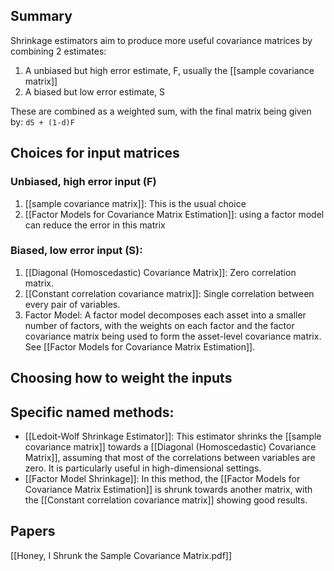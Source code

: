 ## Summary

Shrinkage estimators aim to produce more useful covariance matrices by combining 2 estimates:
1. A unbiased but high error estimate, F, usually the [[sample covariance matrix]]
2. A biased but low error estimate, S

These are combined as a weighted sum, with the final matrix being given by:
`dS + (1-d)F`

## Choices for input matrices 

### Unbiased, high error input (F)
1. [[sample covariance matrix]]: This is the usual choice
2. [[Factor Models for Covariance Matrix Estimation]]: using a factor model can reduce the error in this matrix

### Biased, low error input (S):
1. [[Diagonal (Homoscedastic) Covariance Matrix]]: Zero correlation matrix.
2. [[Constant correlation covariance matrix]]: Single correlation between every pair of variables.
3. Factor Model: A factor model decomposes each asset into a smaller number of factors, with the weights on each factor and the factor covariance matrix being used to form the asset-level covariance matrix. See [[Factor Models for Covariance Matrix Estimation]].

## Choosing how to weight the inputs

## Specific named methods:

- [[Ledoit-Wolf Shrinkage Estimator]]: This estimator shrinks the [[sample covariance matrix]] towards a [[Diagonal (Homoscedastic) Covariance Matrix]], assuming that most of the correlations between variables are zero. It is particularly useful in high-dimensional settings.
- [[Factor Model Shrinkage]]: In this method, the [[Factor Models for Covariance Matrix Estimation]] is shrunk towards another matrix, with the [[Constant correlation covariance matrix]] showing good results.


## Papers
[[Honey, I Shrunk the Sample Covariance Matrix.pdf]]